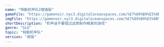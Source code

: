 ```yaml
---
name: "特勤机甲队2增强版"
gameFile: "https://gamenoir.nyc3.digitaloceanspaces.com/%E7%89%B9%E5%8B%A4%E6%9C%BA%E7%94%B2%E9%98%9F2%E5%A2%9E%E5%BC%BA%E7%89%88/pds2.zip"
imgFile: "https://gamenoir.nyc3.digitaloceanspaces.com/%E7%89%B9%E5%8B%A4%E6%9C%BA%E7%94%B2%E9%98%9F2%E5%A2%9E%E5%BC%BA%E7%89%88/original.webp"
shortDescription: "机甲迷不要错过这款制作精美的游戏"
genre: "SLG"
topic: "特勤机甲队"
version: "原版"
---
```

